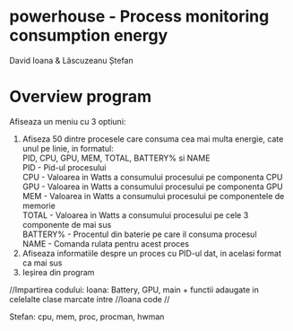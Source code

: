 # powerhouse - Process monitoring consumption energy
David Ioana & Lăscuzeanu Ștefan 
# Overview program
Afiseaza un meniu cu 3 optiuni:
1. Afiseza 50 dintre procesele care consuma cea mai multa energie, cate unul pe linie, in formatul:<br>
	PID, CPU, GPU, MEM, TOTAL, BATTERY% si NAME<br>
	PID - Pid-ul procesului<br>
	CPU - Valoarea in Watts a consumului procesului pe componenta CPU<br>
	GPU - Valoarea in Watts a consumului procesului pe componenta GPU<br>
	MEM - Valoarea in Watts a consumului procesului pe componentele de memorie<br>
	TOTAL - Valoarea in Watts a consumului procesului pe cele 3 componente de mai sus<br>
	BATTERY% - Procentul din baterie pe care il consuma procesul<br>
	NAME - Comanda rulata pentru acest proces<br>
2. Afiseaza informatiile despre un proces cu PID-ul dat, in acelasi format ca mai sus
3. Ieșirea din program


//Impartirea codului:
Ioana: Battery, GPU, main + functii adaugate in celelalte clase marcate intre //Ioana code //

Stefan: cpu, mem, proc, procman, hwman
